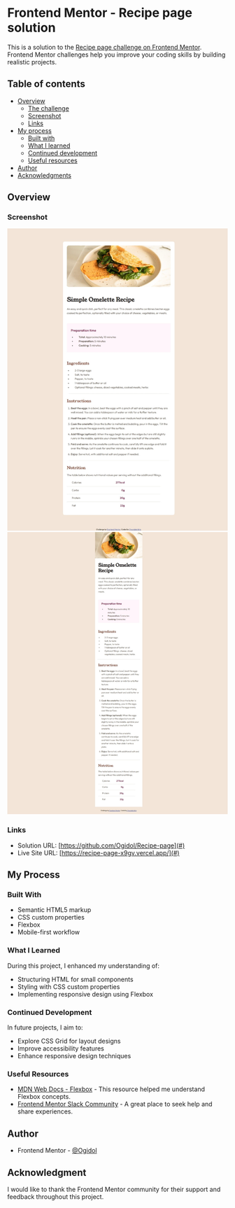 # Frontend Mentor - Recipe page solution

This is a solution to the [Recipe page challenge on Frontend Mentor](https://www.frontendmentor.io/challenges/recipe-page-KiTsR8QQKm). Frontend Mentor challenges help you improve your coding skills by building realistic projects.

## Table of contents

- [Overview](#overview)
  - [The challenge](#the-challenge)
  - [Screenshot](#screenshot)
  - [Links](#links)
- [My process](#my-process)
  - [Built with](#built-with)
  - [What I learned](#what-i-learned)
  - [Continued development](#continued-development)
  - [Useful resources](#useful-resources)
- [Author](#author)
- [Acknowledgments](#acknowledgments)

## Overview

### Screenshot

![Blog preview Screenshot](desktop-design.jpeg)
![Blog preview Screenshot](mobile-design.jpeg)

### Links

- Solution URL: [https://github.com/Ogidol/Recipe-page](#)
- Live Site URL: [https://recipe-page-x9gv.vercel.app/](#)

## My Process

### Built With

- Semantic HTML5 markup
- CSS custom properties
- Flexbox
- Mobile-first workflow

### What I Learned

During this project, I enhanced my understanding of:

- Structuring HTML for small components
- Styling with CSS custom properties
- Implementing responsive design using Flexbox

### Continued Development

In future projects, I aim to:

- Explore CSS Grid for layout designs
- Improve accessibility features
- Enhance responsive design techniques

### Useful Resources

- [MDN Web Docs - Flexbox](https://developer.mozilla.org/en-US/docs/Web/CSS/CSS_Flexible_Box_Layout/Basic_Concepts_of_Flexbox) - This resource helped me understand Flexbox concepts.
- [Frontend Mentor Slack Community](https://www.frontendmentor.io/slack) - A great place to seek help and share experiences.

## Author

- Frontend Mentor - [@Ogidol](https://www.frontendmentor.io/profile/Ogidol)

## Acknowledgment

I would like to thank the Frontend Mentor community for their support and feedback throughout this project.
